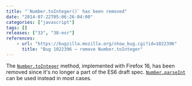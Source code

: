 ```yaml
---
title: "`Number.toInteger()` has been removed"
date: "2014-07-22T05:06:26-04:00"
categories: ["javascript"]
tags: []
releases: ["33", "38-esr"]
references:
    - url: "https://bugzilla.mozilla.org/show_bug.cgi?id=1022396"
      title: "Bug 1022396 – remove Number.toInteger"
---
```

The [`Number.toInteger`](https://developer.mozilla.org/docs/Web/JavaScript/Reference/Global_Objects/Number/toInteger) method, implemented with Firefox 16, has been removed since it's no longer a part of the ES6 draft spec. [`Number.parseInt`](https://developer.mozilla.org/docs/Web/JavaScript/Reference/Global_Objects/Number/parseInt) can be used instead in most cases.
